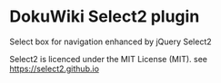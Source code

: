 DokuWiki Select2 plugin
=======================

Select box for navigation enhanced by jQuery Select2


Select2 is licenced under the MIT License (MIT). see https://select2.github.io

